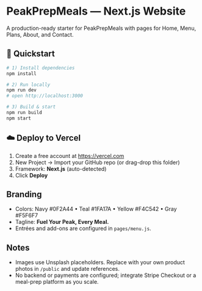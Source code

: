 # PeakPrepMeals — Next.js Website

A production-ready starter for PeakPrepMeals with pages for Home, Menu, Plans, About, and Contact.

## 🚀 Quickstart

```bash
# 1) Install dependencies
npm install

# 2) Run locally
npm run dev
# open http://localhost:3000

# 3) Build & start
npm run build
npm start
```

## ☁️ Deploy to Vercel

1. Create a free account at https://vercel.com
2. New Project → Import your GitHub repo (or drag-drop this folder)
3. Framework: **Next.js** (auto-detected)
4. Click **Deploy**

## Branding

- Colors: Navy #0F2A44 • Teal #1FA17A • Yellow #F4C542 • Gray #F5F6F7
- Tagline: **Fuel Your Peak, Every Meal.**
- Entrées and add-ons are configured in `pages/menu.js`.

## Notes

- Images use Unsplash placeholders. Replace with your own product photos in `/public` and update references.
- No backend or payments are configured; integrate Stripe Checkout or a meal-prep platform as you scale.
